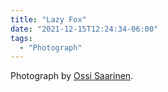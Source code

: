 ```yaml
---
title: "Lazy Fox"
date: "2021-12-15T12:24:34-06:00"
tags:
  - "Photograph"
---
```

Photograph by [Ossi Saarinen](https://www.instagram.com/soosseli/).
